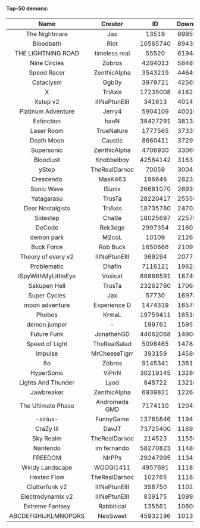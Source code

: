 #### Top-50 demons:

| Name | Creator | ID | Downloads | Likes |
|:---:|:---:|:---:|:---:|:---:|
| The Nightmare | Jax | 13519 | 99955831 | 5244197
| Bloodbath | Riot | 10565740 | 89439463 | 4238164
| THE LIGHTNING ROAD | timeless real | 55520 | 61948008 | 2930051
| Nine Circles | Zobros | 4284013 | 58489120 | 3129805
| Speed Racer | ZenthicAlpha | 3543219 | 44645419 | 2295027
| Cataclysm | Ggb0y | 3979721 | 42569259 | 1332928
| X | TriAxis | 17235008 | 41622662 | 2094127
| Xstep v2 | IIINePtunEIII | 341613 | 40147487 | 1559956
| Platinum Adventure | Jerry4 | 5904109 | 40016458 | 2507403
| Extinction | haoN | 38427291 | 38138827 | 1321299
| Laser Room | TrueNature | 1777565 | 37339742 | 1195448
| Death Moon  | Caustic | 8660411 | 37297987 | 1882253
| Supersonic | ZenthicAlpha | 4706930 | 33069866 | 1527437
| Bloodlust | Knobbelboy | 42584142 | 31637132 | 1001838
| yStep | TheRealDarnoc | 70059 | 30042492 | 1051363
| Crescendo | MasK463 | 186646 | 28232961 | 1020728
| Sonic Wave | lSunix | 26681070 | 26935254 | 861461
| Yatagarasu  | TrusTa | 28220417 | 25550959 | 986894
| Dear Nostalgists | TriAxis | 18735780 | 24703735 | 1326208
| Sidestep | ChaSe | 18025697 | 22576512 | 987843
| DeCode | Rek3dge | 2997354 | 21601632 | 1014455
| demon park | M2coL | 10109 | 21267631 | 743785
| Buck Force | Rob Buck | 1650666 | 21095825 | 578951
| Theory of every v2 | IIINePtunEIII | 369294 | 20774529 | 778774
| Problematic | Dhafin | 7116121 | 19628807 | 1054163
| iSpyWithMyLittleEye | Voxicat | 89886591 | 18749948 | 1577571
| Sakupen Hell | TrusTa | 23262780 | 17063384 | 532922
| Super Cycles | Jax | 57730 | 16978347 | 639187
| moon adventure | Experience D | 1474319 | 16579328 | 498126
| Phobos | KrmaL | 19759411 | 16516788 | 613571
| demon jumper | - | 199761 | 15957141 | 597708
| Future Funk | JonathanGD | 44062068 | 14908404 | 720656
| Speed of Light | TheRealSalad | 5098465 | 14783889 | 734616
| Impulse | MrCheeseTigrr | 393159 | 14580204 | 780140
| 8o | Zobros | 9145341 | 13611147 | 711839
| HyperSonic | ViPriN | 30219145 | 13280635 | 511026
| Lights And Thunder | Lyod | 848722 | 13210343 | 643502
| Jawbreaker | ZenthicAlpha | 6939821 | 12263147 | 670981
| The Ultimate Phase | Andromeda GMD | 7174110 | 12043481 | 486344
| -sirius- | FunnyGame | 13785846 | 11947447 | 740428
| CraZy III | DavJT | 73725400 | 11697866 | 637755
| Sky Realm | TheRealDarnoc | 214523 | 11550721 | 508154
| Nantendo | im fernando | 58270823 | 11486886 | 727011
| FREEDOM | MrPPs | 29247995 | 11343226 | 594029
| Windy Landscape | WOOGI1411 | 4957691 | 11189774 | 653688
| Hextec Flow | TheRealDarnoc | 102765 | 11188334 | 530770
| Clutterfunk v2 | IIINePtunEIII | 358750 | 11021188 | 476671
| Electrodynamix v2 | IIINePtunEIII | 839175 | 10992490 | 418373
| Extreme Fantasy | Rabbitical | 135561 | 10608348 | 439698
| ABCDEFGHIJKLMNOPQRS | NeoSweet | 45932196 | 10135907 | 712892
